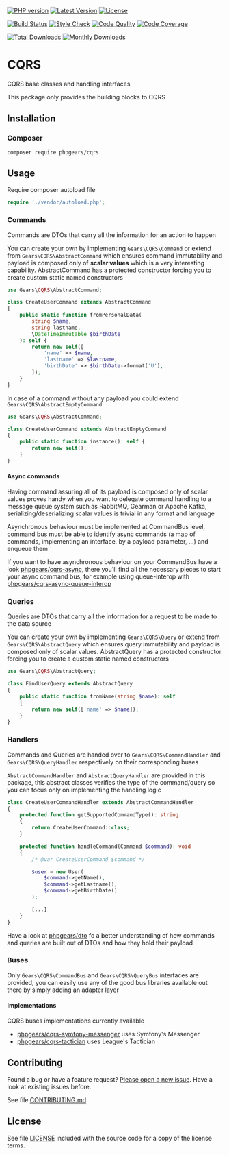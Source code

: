 [![PHP version](https://img.shields.io/badge/PHP-%3E%3D7.1-8892BF.svg?style=flat-square)](http://php.net)
[![Latest Version](https://img.shields.io/packagist/v/phpgears/cqrs.svg?style=flat-square)](https://packagist.org/packages/phpgears/cqrs)
[![License](https://img.shields.io/github/license/phpgears/cqrs.svg?style=flat-square)](https://github.com/phpgears/cqrs/blob/master/LICENSE)

[![Build Status](https://img.shields.io/travis/phpgears/cqrs.svg?style=flat-square)](https://travis-ci.org/phpgears/cqrs)
[![Style Check](https://styleci.io/repos/149037552/shield)](https://styleci.io/repos/149037552)
[![Code Quality](https://img.shields.io/scrutinizer/g/phpgears/cqrs.svg?style=flat-square)](https://scrutinizer-ci.com/g/phpgears/cqrs)
[![Code Coverage](https://img.shields.io/coveralls/phpgears/cqrs.svg?style=flat-square)](https://coveralls.io/github/phpgears/cqrs)

[![Total Downloads](https://img.shields.io/packagist/dt/phpgears/cqrs.svg?style=flat-square)](https://packagist.org/packages/phpgears/cqrs/stats)
[![Monthly Downloads](https://img.shields.io/packagist/dm/phpgears/cqrs.svg?style=flat-square)](https://packagist.org/packages/phpgears/cqrs/stats)

# CQRS

CQRS base classes and handling interfaces

This package only provides the building blocks to CQRS

## Installation

### Composer

```
composer require phpgears/cqrs
```

## Usage

Require composer autoload file

```php
require './vendor/autoload.php';
```

### Commands

Commands are DTOs that carry all the information for an action to happen

You can create your own by implementing `Gears\CQRS\Command` or extend from `Gears\CQRS\AbstractCommand` which ensures command immutability and payload is composed only of **scalar values** which is a very interesting capability. AbstractCommand has a protected constructor forcing you to create custom static named constructors

```php
use Gears\CQRS\AbstractCommand;

class CreateUserCommand extends AbstractCommand
{
    public static function fromPersonalData(
        string $name,
        string lastname,
        \DateTimeImmutable $birthDate
    ): self {
        return new self([
            'name' => $name,
            'lastname' => $lastname,
            'birthDate' => $birthDate->format('U'),
        ]);
    }
}
```

In case of a command without any payload you could extend `Gears\CQRS\AbstractEmptyCommand`

```php
use Gears\CQRS\AbstractCommand;

class CreateUserCommand extends AbstractEmptyCommand
{
    public static function instance(): self {
        return new self();
    }
}
```

#### Async commands

Having command assuring all of its payload is composed only of scalar values proves handy when you want to delegate command handling to a message queue system such as RabbitMQ, Gearman or Apache Kafka, serializing/deserializing scalar values is trivial in any format and language

Asynchronous behaviour must be implemented at CommandBus level, command bus must be able to identify async commands (a map of commands, implementing an interface, by a payload parameter, ...) and enqueue them 

If you want to have asynchronous behaviour on your CommandBus have a look [phpgears/cqrs-async](https://github.com/phpgears/cqrs-async), there you'll find all the necessary pieces to start your async command bus, for example using queue-interop with [phpgears/cqrs-async-queue-interop](https://github.com/phpgears/cqrs-async-queue-interop)

### Queries

Queries are DTOs that carry all the information for a request to be made to the data source
 
 You can create your own by implementing `Gears\CQRS\Query` or extend from `Gears\CQRS\AbstractQuery` which ensures query immutability and payload is composed only of scalar values. AbstractQuery has a protected constructor forcing you to create a custom static named constructors

```php
use Gears\CQRS\AbstractQuery;

class FindUserQuery extends AbstractQuery
{
    public static function fromName(string $name): self 
    {
        return new self(['name' => $name]);
    }
}
```

### Handlers

Commands and Queries are handed over to `Gears\CQRS\CommandHandler` and `Gears\CQRS\QueryHandler` respectively on their corresponding buses

`AbstractCommandHandler` and `AbstractQueryHandler` are provided in this package, this abstract classes verifies the type of the command/query so you can focus only on implementing the handling logic

```php
class CreateUserCommandHandler extends AbstractCommandHandler
{
    protected function getSupportedCommandType(): string
    {
        return CreateUserCommand::class;
    }

    protected function handleCommand(Command $command): void
    {
        /* @var CreateUserCommand $command */

        $user = new User(
            $command->getName(),
            $command->getLastname(),
            $command->getBirthDate()
        );

        [...]
    }
}
```

Have a look at [phpgears/dto](https://github.com/phpgears/dto) fo a better understanding of how commands and queries are built out of DTOs and how they hold their payload

### Buses

Only `Gears\CQRS\CommandBus` and `Gears\CQRS\QueryBus` interfaces are provided, you can easily use any of the good bus libraries available out there by simply adding an adapter layer

#### Implementations

CQRS buses implementations currently available

* [phpgears/cqrs-symfony-messenger](https://github.com/phpgears/cqrs-symfony-messenger) uses Symfony's Messenger
* [phpgears/cqrs-tactician](https://github.com/phpgears/cqrs-tactician) uses League's Tactician

## Contributing

Found a bug or have a feature request? [Please open a new issue](https://github.com/phpgears/cqrs/issues). Have a look at existing issues before.

See file [CONTRIBUTING.md](https://github.com/phpgears/cqrs/blob/master/CONTRIBUTING.md)

## License

See file [LICENSE](https://github.com/phpgears/cqrs/blob/master/LICENSE) included with the source code for a copy of the license terms.
